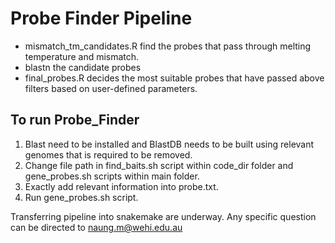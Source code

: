 # Probe Finder Pipeline 

- mismatch_tm_candidates.R find the probes that pass through melting temperature and mismatch.
- blastn the candidate probes
- final_probes.R decides the most suitable probes that have passed above filters based on user-defined parameters. 


## To run Probe_Finder
1. Blast need to be installed and BlastDB needs to be built using relevant genomes that is required to be removed.
2. Change file path in find_baits.sh script within code_dir folder and gene_probes.sh scripts within main folder.
3. Exactly add relevant information into probe.txt.
4. Run gene_probes.sh script.

Transferring pipeline into snakemake are underway. Any specific question can be directed to naung.m@wehi.edu.au
